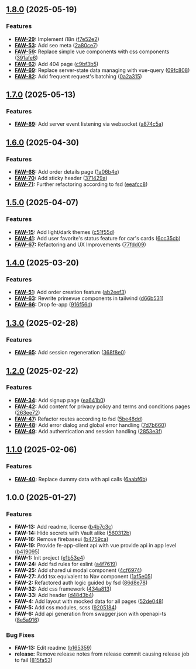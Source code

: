 ## [1.8.0](https://gitlab.com/imolater/fe-app-web/compare/v1.7.0...v1.8.0) (2025-05-19)


### Features

* **[FAW-29](https://imolater.atlassian.net/browse/FAW-29):** Implement i18n ([f7e52e2](https://gitlab.com/imolater/fe-app-web/commit/f7e52e20ea24abb7c40dd005c78c2165bee8c311))
* **[FAW-53](https://imolater.atlassian.net/browse/FAW-53):** Add seo meta ([2a80ce7](https://gitlab.com/imolater/fe-app-web/commit/2a80ce74dd05bd96c4da8cd22dc993c272ff83c2))
* **[FAW-59](https://imolater.atlassian.net/browse/FAW-59):** Replace simple vue components with css components ([391afe6](https://gitlab.com/imolater/fe-app-web/commit/391afe66c83c07e8d07ff48fd67419112a33701d))
* **[FAW-62](https://imolater.atlassian.net/browse/FAW-62):** Add 404 page ([c9bf3b5](https://gitlab.com/imolater/fe-app-web/commit/c9bf3b5c0eb138b66e88f767f294ca9009a115d8))
* **[FAW-69](https://imolater.atlassian.net/browse/FAW-69):** Replace server-state data managing with vue-query ([09fc808](https://gitlab.com/imolater/fe-app-web/commit/09fc808d55bc1db9ccb8996c0ff9a2b3a5417288))
* **[FAW-82](https://imolater.atlassian.net/browse/FAW-82):** Add frequent request's batching ([0a2a315](https://gitlab.com/imolater/fe-app-web/commit/0a2a315e4b339ebfb32a1ff5b8942812a69c3fb6))

## [1.7.0](https://gitlab.com/imolater/fe-app-web/compare/v1.6.0...v1.7.0) (2025-05-13)


### Features

* **[FAW-89](https://imolater.atlassian.net/browse/FAW-89):** Add server event listening via websocket ([a874c5a](https://gitlab.com/imolater/fe-app-web/commit/a874c5a62026f613d6523d407655e15e521c3864))

## [1.6.0](https://gitlab.com/imolater/fe-app-web/compare/v1.5.0...v1.6.0) (2025-04-30)


### Features

* **[FAW-68](https://imolater.atlassian.net/browse/FAW-68):** Add order details page ([1a06b4e](https://gitlab.com/imolater/fe-app-web/commit/1a06b4e6b741fc50c16529c5f71ab26c45de17a1))
* **[FAW-70](https://imolater.atlassian.net/browse/FAW-70):** Add sticky header ([371429a](https://gitlab.com/imolater/fe-app-web/commit/371429ad61f84134cfcb9d0735b3dd538a85ff7a))
* **[FAW-71](https://imolater.atlassian.net/browse/FAW-71):** Further refactoring according to fsd ([eeafcc8](https://gitlab.com/imolater/fe-app-web/commit/eeafcc8fa067fce683146d07add74ffc0f77bd48))

## [1.5.0](https://gitlab.com/imolater/fe-app-web/compare/v1.4.0...v1.5.0) (2025-04-07)


### Features

* **[FAW-15](https://imolater.atlassian.net/browse/FAW-15):** Add light/dark themes ([c51f55d](https://gitlab.com/imolater/fe-app-web/commit/c51f55d77d15c6fb46a585e1dd5f877e97edb9b2))
* **[FAW-41](https://imolater.atlassian.net/browse/FAW-41):** Add user favorite's status feature for car's cards ([6cc35cb](https://gitlab.com/imolater/fe-app-web/commit/6cc35cbfd7701e6103d291bf744f692a34f2c297))
* **[FAW-67](https://imolater.atlassian.net/browse/FAW-67):** Refactoring and UX Improvements ([77fdd09](https://gitlab.com/imolater/fe-app-web/commit/77fdd09e1dba3ebbbc71213b62d2015c08766ab9))

## [1.4.0](https://gitlab.com/imolater/fe-app-web/compare/v1.3.0...v1.4.0) (2025-03-20)

### Features

- **[FAW-51](https://imolater.atlassian.net/browse/FAW-51):** Add order creation feature ([ab2eef3](https://gitlab.com/imolater/fe-app-web/commit/ab2eef3c06b8edf247c8bc08181f2b9733086866))
- **[FAW-63](https://imolater.atlassian.net/browse/FAW-63):** Rewrite primevue components in tailwind ([d66b531](https://gitlab.com/imolater/fe-app-web/commit/d66b531b4d0685c358f55038b57a499326ed775e))
- **[FAW-66](https://imolater.atlassian.net/browse/FAW-66):** Drop fe-app ([916f56d](https://gitlab.com/imolater/fe-app-web/commit/916f56dd2f03e98565feaec99e45dcdbbdb4a7dd))

## [1.3.0](https://gitlab.com/imolater/fe-app-web/compare/v1.2.0...v1.3.0) (2025-02-28)

### Features

- **[FAW-65](https://imolater.atlassian.net/browse/FAW-65):** Add session regeneration ([368f8e0](https://gitlab.com/imolater/fe-app-web/commit/368f8e0c15259a8351d379ea952dac8e9157d871))

## [1.2.0](https://gitlab.com/imolater/fe-app-web/compare/v1.1.0...v1.2.0) (2025-02-22)

### Features

- **[FAW-34](https://imolater.atlassian.net/browse/FAW-34):** Add signup page ([ea641b0](https://gitlab.com/imolater/fe-app-web/commit/ea641b0f11df403b189513a8e728cc79e8c02b4b))
- **[FAW-42](https://imolater.atlassian.net/browse/FAW-42):** Add content for privacy policy and terms and conditions pages ([263ee72](https://gitlab.com/imolater/fe-app-web/commit/263ee72bdd7bc5a51547cd76e5e8cda5158b0f54))
- **[FAW-47](https://imolater.atlassian.net/browse/FAW-47):** Refactor routes according to fsd ([5be48dd](https://gitlab.com/imolater/fe-app-web/commit/5be48dd0e905aecbe1f98603624e4c364ab05c2d))
- **[FAW-48](https://imolater.atlassian.net/browse/FAW-48):** Add error dialog and global error handling ([7d7b660](https://gitlab.com/imolater/fe-app-web/commit/7d7b66074dcf8043d3d410c544c5802edab8e95d))
- **[FAW-49](https://imolater.atlassian.net/browse/FAW-49):** Add authentication and session handling ([2853e3f](https://gitlab.com/imolater/fe-app-web/commit/2853e3f76629480cb9a9391f566dbb3c246a5d3a))

## [1.1.0](https://gitlab.com/imolater/fe-app-web/compare/v1.0.0...v1.1.0) (2025-02-06)

### Features

- **[FAW-40](https://imolater.atlassian.net/browse/FAW-40):** Replace dummy data with api calls ([6aabf6b](https://gitlab.com/imolater/fe-app-web/commit/6aabf6b3fce9ac710b84c0ace8e3b9e5dc68d9a2))

## 1.0.0 (2025-01-27)

### Features

- **FAW-13:** Add readme, license ([b4b7c3c](https://gitlab.com/imolater/fe-app-web/commit/b4b7c3cbad76e0a551707ef38c703ae7d8309ae0))
- **FAW-14:** Hide secrets with Vault alike ([560312b](https://gitlab.com/imolater/fe-app-web/commit/560312b805fd9498ad81160e67c7e4b58031cbed))
- **FAW-16:** Remove firebaseui ([b4759ca](https://gitlab.com/imolater/fe-app-web/commit/b4759ca80d6ffab47bbc12aded6b077f99b542d4))
- **FAW-19:** Provide fe-app-client api with vue provide api in app level ([b419095](https://gitlab.com/imolater/fe-app-web/commit/b4190954d7329aa3eb4db63d15ec9791b5cca9d8))
- **FAW-1:** Init project ([e1b53e4](https://gitlab.com/imolater/fe-app-web/commit/e1b53e4594e49b8b2e92c8b731739566ea1a4cae))
- **FAW-24:** Add fsd rules for eslint ([a4f7619](https://gitlab.com/imolater/fe-app-web/commit/a4f7619657ece8095f3d9c51ea103d267e45cc1e))
- **FAW-25:** Add shared ui modal component ([4cf6974](https://gitlab.com/imolater/fe-app-web/commit/4cf6974a4723bcd90d7f5ca79407986255fb2612))
- **FAW-27:** Add tsx equivalent to Nav component ([1af5e05](https://gitlab.com/imolater/fe-app-web/commit/1af5e05795e31955b08bc3b1d8e52bc06986b5d7))
- **FAW-2:** Refactored auth logic guided by fsd ([86d8e78](https://gitlab.com/imolater/fe-app-web/commit/86d8e783633ce9e74067629a270913e8e260ff10))
- **FAW-32:** Add css framework ([434a813](https://gitlab.com/imolater/fe-app-web/commit/434a8135cf3c83c22c7fa7345fb292ba8b1d164c))
- **FAW-33:** Add header ([d48d3b4](https://gitlab.com/imolater/fe-app-web/commit/d48d3b44aa2ddc11aa5f7bfd9f8c198dc039c613))
- **FAW-4:** Add layout with mocked data for all pages ([52de048](https://gitlab.com/imolater/fe-app-web/commit/52de04879d4a07527b93191964061e243bdebac7))
- **FAW-5:** Add css modules, scss ([9205184](https://gitlab.com/imolater/fe-app-web/commit/9205184110cb2d0b9cecc0617c37a6b83f2d135b))
- **FAW-6:** Add api generation from swagger.json with openapi-ts ([8e5a916](https://gitlab.com/imolater/fe-app-web/commit/8e5a91661d47e1f758bd07fd39f1370a1a76f61b))

### Bug Fixes

- **FAW-13:** Edit readme ([b165359](https://gitlab.com/imolater/fe-app-web/commit/b16535991b80dbaa5df88ba630cf03cdf0417d49))
- **release:** Remove release notes from release commit causing release job to fail ([815fa53](https://gitlab.com/imolater/fe-app-web/commit/815fa53f717cb0094743c18e66df074de35ba5cb))
